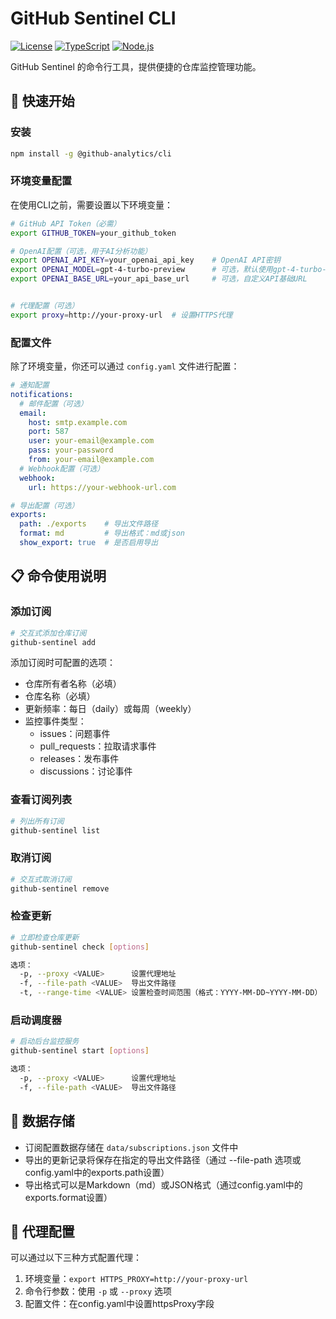 # GitHub Sentinel CLI

[![License](https://img.shields.io/badge/license-MIT-blue.svg)](LICENSE)
[![TypeScript](https://img.shields.io/badge/lang-typescript-blue.svg)](https://www.typescriptlang.org/)
[![Node.js](https://img.shields.io/badge/node-%3E%3D14-brightgreen.svg)](https://nodejs.org/)

GitHub Sentinel 的命令行工具，提供便捷的仓库监控管理功能。

## 🚀 快速开始

### 安装

```bash
npm install -g @github-analytics/cli
```

### 环境变量配置

在使用CLI之前，需要设置以下环境变量：

```bash
# GitHub API Token（必需）
export GITHUB_TOKEN=your_github_token

# OpenAI配置（可选，用于AI分析功能）
export OPENAI_API_KEY=your_openai_api_key    # OpenAI API密钥
export OPENAI_MODEL=gpt-4-turbo-preview      # 可选，默认使用gpt-4-turbo-preview
export OPENAI_BASE_URL=your_api_base_url     # 可选，自定义API基础URL


# 代理配置（可选）
export proxy=http://your-proxy-url  # 设置HTTPS代理
```

### 配置文件

除了环境变量，你还可以通过 `config.yaml` 文件进行配置：

```yaml
# 通知配置
notifications:
  # 邮件配置（可选）
  email:
    host: smtp.example.com
    port: 587
    user: your-email@example.com
    pass: your-password
    from: your-email@example.com
  # Webhook配置（可选）
  webhook:
    url: https://your-webhook-url.com

# 导出配置（可选）
exports:
  path: ./exports    # 导出文件路径
  format: md         # 导出格式：md或json
  show_export: true  # 是否启用导出
```

## 📋 命令使用说明

### 添加订阅

```bash
# 交互式添加仓库订阅
github-sentinel add
```

添加订阅时可配置的选项：
- 仓库所有者名称（必填）
- 仓库名称（必填）
- 更新频率：每日（daily）或每周（weekly）
- 监控事件类型：
  - issues：问题事件
  - pull_requests：拉取请求事件
  - releases：发布事件
  - discussions：讨论事件

### 查看订阅列表

```bash
# 列出所有订阅
github-sentinel list
```

### 取消订阅

```bash
# 交互式取消订阅
github-sentinel remove
```

### 检查更新

```bash
# 立即检查仓库更新
github-sentinel check [options]

选项：
  -p, --proxy <VALUE>      设置代理地址
  -f, --file-path <VALUE>  导出文件路径
  -t, --range-time <VALUE> 设置检查时间范围（格式：YYYY-MM-DD~YYYY-MM-DD）
```

### 启动调度器

```bash
# 启动后台监控服务
github-sentinel start [options]

选项：
  -p, --proxy <VALUE>      设置代理地址
  -f, --file-path <VALUE>  导出文件路径
```

## 💾 数据存储

- 订阅配置数据存储在 `data/subscriptions.json` 文件中
- 导出的更新记录将保存在指定的导出文件路径（通过 --file-path 选项或config.yaml中的exports.path设置）
- 导出格式可以是Markdown（md）或JSON格式（通过config.yaml中的exports.format设置）

## 🔧 代理配置

可以通过以下三种方式配置代理：
1. 环境变量：`export HTTPS_PROXY=http://your-proxy-url`
2. 命令行参数：使用 `-p` 或 `--proxy` 选项
3. 配置文件：在config.yaml中设置httpsProxy字段
